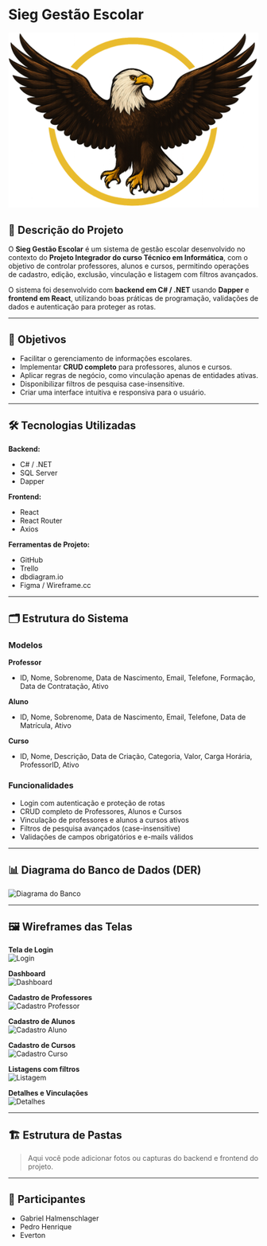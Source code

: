 # Sieg Gestão Escolar

![Logo do Projeto](Senac.SiegGestaoEscolar.Images/logo.png)  

## 📌 Descrição do Projeto
O **Sieg Gestão Escolar** é um sistema de gestão escolar desenvolvido no contexto do **Projeto Integrador do curso Técnico em Informática**, com o objetivo de controlar professores, alunos e cursos, permitindo operações de cadastro, edição, exclusão, vinculação e listagem com filtros avançados.  

O sistema foi desenvolvido com **backend em C# / .NET** usando **Dapper** e **frontend em React**, utilizando boas práticas de programação, validações de dados e autenticação para proteger as rotas.  

---

## 🎯 Objetivos
- Facilitar o gerenciamento de informações escolares.  
- Implementar **CRUD completo** para professores, alunos e cursos.  
- Aplicar regras de negócio, como vinculação apenas de entidades ativas.  
- Disponibilizar filtros de pesquisa case-insensitive.  
- Criar uma interface intuitiva e responsiva para o usuário.  

---

## 🛠 Tecnologias Utilizadas

**Backend:**  
- C# / .NET  
- SQL Server  
- Dapper  

**Frontend:**  
- React  
- React Router  
- Axios  

**Ferramentas de Projeto:**  
- GitHub  
- Trello  
- dbdiagram.io  
- Figma / Wireframe.cc  

---

## 🗂 Estrutura do Sistema

### Modelos
**Professor**
- ID, Nome, Sobrenome, Data de Nascimento, Email, Telefone, Formação, Data de Contratação, Ativo  

**Aluno**
- ID, Nome, Sobrenome, Data de Nascimento, Email, Telefone, Data de Matrícula, Ativo  

**Curso**
- ID, Nome, Descrição, Data de Criação, Categoria, Valor, Carga Horária, ProfessorID, Ativo  

### Funcionalidades
- Login com autenticação e proteção de rotas  
- CRUD completo de Professores, Alunos e Cursos  
- Vinculação de professores e alunos a cursos ativos  
- Filtros de pesquisa avançados (case-insensitive)  
- Validações de campos obrigatórios e e-mails válidos  

---

## 📊 Diagrama do Banco de Dados (DER)
![Diagrama do Banco](link-da-imagem-do-diagrama)

---

## 🖼 Wireframes das Telas
**Tela de Login**  
![Login](link-da-imagem-login)  

**Dashboard**  
![Dashboard](link-da-imagem-dashboard)  

**Cadastro de Professores**  
![Cadastro Professor](link-da-imagem-cadastro-professor)  

**Cadastro de Alunos**  
![Cadastro Aluno](link-da-imagem-cadastro-aluno)  

**Cadastro de Cursos**  
![Cadastro Curso](link-da-imagem-cadastro-curso)  

**Listagens com filtros**  
![Listagem](link-da-imagem-listagem)  

**Detalhes e Vinculações**  
![Detalhes](link-da-imagem-detalhes)  

---

## 🏗 Estrutura de Pastas
> Aqui você pode adicionar fotos ou capturas do backend e frontend do projeto.  

---

## 👥 Participantes
- Gabriel Halmenschlager  
- Pedro Henrique  
- Everton  
